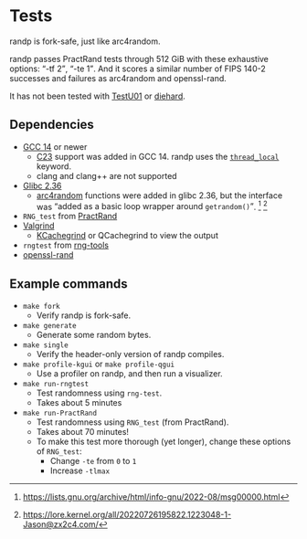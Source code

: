 # Tests

randp is fork-safe, just like arc4random.

randp passes PractRand tests through 512 GiB with these exhaustive options: <q>-tf 2</q>, <q>-te 1</q>.  And it scores a similar number of FIPS 140-2 successes and failures as arc4random and openssl-rand.

It has not been tested with [TestU01](https://en.wikipedia.org/wiki/TestU01) or [diehard](https://en.wikipedia.org/wiki/Diehard_tests).

## Dependencies

* [GCC 14](https://gcc.gnu.org/gcc-14/changes.html) or newer
  * [C23](https://en.cppreference.com/w/c/23) support was added in GCC 14.  randp uses the [`thread_local`](https://en.cppreference.com/w/c/keyword/thread_local) keyword.
  * clang and clang++ are not supported
* [Glibc 2.36](https://www.phoronix.com/news/GNU-C-Library-Glibc-2.36)
  * [arc4random](https://man7.org/linux/man-pages/man3/arc4random.3.html) functions were added in glibc 2.36, but the interface was <q>added as a basic loop wrapper around `getrandom()`</q>. [^arc4random_1] [^arc4random_2]
* `RNG_test` from [PractRand](https://github.com/planet36/PractRand)
* [Valgrind](https://valgrind.org/)
  * [KCachegrind](https://apps.kde.org/kcachegrind/) or QCachegrind to view the output
* `rngtest` from [rng-tools](https://github.com/nhorman/rng-tools)
* [openssl-rand](https://docs.openssl.org/master/man1/openssl-rand/)

[^arc4random_1]: https://lists.gnu.org/archive/html/info-gnu/2022-08/msg00000.html

[^arc4random_2]: https://lore.kernel.org/all/20220726195822.1223048-1-Jason@zx2c4.com/

## Example commands

* `make fork`
  * Verify randp is fork-safe.
* `make generate`
  * Generate some random bytes.
* `make single`
  * Verify the header-only version of randp compiles.
* `make profile-kgui` or `make profile-qgui`
  * Use a profiler on randp, and then run a visualizer.
* `make run-rngtest`
  * Test randomness using `rng-test`.
  * Takes about 5 minutes
* `make run-PractRand`
  * Test randomness using `RNG_test` (from PractRand).
  * Takes about 70 minutes!
  * To make this test more thorough (yet longer), change these options of `RNG_test`:
    * Change `-te` from `0` to `1`
    * Increase `-tlmax`
